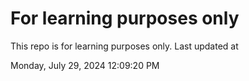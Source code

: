 # For learning purposes only
This repo is for learning purposes only.
Last updated at

Monday, July 29, 2024 12:09:20 PM

